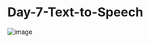 # Day-7-Text-to-Speech
![image](https://github.com/zelikhan/Day-7-Text-to-Speech/assets/114800813/f05d73ec-3dde-44f3-82ac-7a02f9afb96e)


